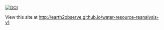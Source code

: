 [![DOI](https://zenodo.org/badge/DOI/10.5281/zenodo.167070.svg)](https://doi.org/10.5281/zenodo.167070)

View this site at http://earth2observe.github.io/water-resource-reanalysis-v1
